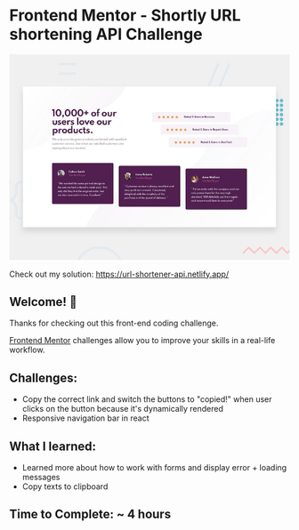 # Frontend Mentor - Shortly URL shortening API Challenge

![Design preview for the Shortly URL shortening API coding challenge](./design/desktop-preview.jpg)

Check out my solution: https://url-shortener-api.netlify.app/

## Welcome! 👋

Thanks for checking out this front-end coding challenge.

[Frontend Mentor](https://www.frontendmentor.io) challenges allow you to improve your skills in a real-life workflow.

## Challenges:

-  Copy the correct link and switch the buttons to "copied!" when user clicks on the button because it's dynamically rendered
-  Responsive navigation bar in react

## What I learned:

-  Learned more about how to work with forms and display error + loading messages
-  Copy texts to clipboard

## Time to Complete: ~ 4 hours
